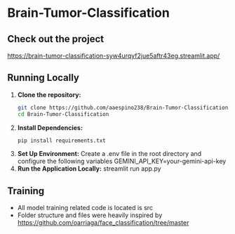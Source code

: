 ﻿# Brain-Tumor-Classification

## Check out the project
https://brain-tumor-classification-syw4urqyf2jue5aftr43eg.streamlit.app/

## Running Locally
1. **Clone the repository:**
   ```bash
   git clone https://github.com/aaespino238/Brain-Tumor-Classification.git
   cd Brain-Tumor-Classification
2. **Install Dependencies:**
   ```bash
   pip install requirements.txt
3. **Set Up Environment:**
   Create a .env file in the root directory and configure the following variables
   GEMINI_API_KEY=your-gemini-api-key
4. **Run the Application Locally:**
   streamlit run app.py

## Training 
- All model training related code is located is src
- Folder structure and files were heavily inspired by https://github.com/oarriaga/face_classification/tree/master 
